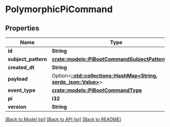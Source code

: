 # PolymorphicPiCommand

## Properties

Name | Type | Description | Notes
------------ | ------------- | ------------- | -------------
**id** | **String** |  | [readonly]
**subject_pattern** | [**crate::models::PiBootCommandSubjectPatternEnum**](PiBootCommandSubjectPatternEnum.md) |  | 
**created_dt** | **String** |  | [readonly]
**payload** | Option<[**::std::collections::HashMap<String, serde_json::Value>**](serde_json::Value.md)> |  | 
**event_type** | [**crate::models::PiBootCommandType**](PiBootCommandType.md) |  | 
**pi** | **i32** |  | 
**version** | **String** |  | 

[[Back to Model list]](../README.md#documentation-for-models) [[Back to API list]](../README.md#documentation-for-api-endpoints) [[Back to README]](../README.md)


